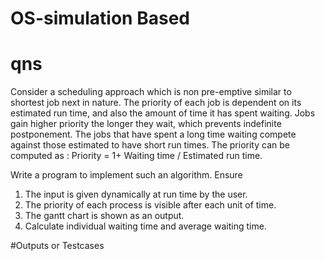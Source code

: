 # OS-simulation Based



# qns

Consider a scheduling approach which is non pre-emptive similar to shortest job next in nature. The priority of each job is dependent on its estimated run time, and also the amount of time it has spent waiting. Jobs gain higher priority the longer they wait, which prevents indefinite postponement. The jobs that have spent a long time waiting compete against those estimated to have short run times. The priority can be computed as : Priority = 1+ Waiting time / Estimated run time.

Write a program to implement such an algorithm. Ensure

1. The input is given dynamically at run time by the user.
2. The priority of each process is visible after each unit of time.
3. The gantt chart is shown as an output.
4. Calculate individual waiting time and average waiting time.

#Outputs or Testcases
 
